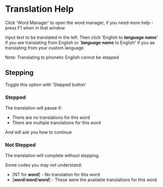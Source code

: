 # Translation Help

Click 'Word Manager' to open the word manager, if you need more help - press F1 when in that
window

Input text to be translated in the left. Then click 'English to ***language name***' if you
are translating from English or '***language name*** to English' if you ae translating from your
custom language

Note: Translating to phonetic English cannot be stepped

## Stepping

Toggle this option with 'Stepped button'

### Stepped

The translation will pause if:

- There are no translations for this word
- There are multiple translations for this word

And will ask you how to continue

### Not Stepped

The translation will complete without stopping. 

Some codes you may not understand:

- [NT for ***word***] - No translation for this word
- [***word***/***word***/***word***] - These were the available translations for this word